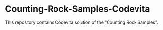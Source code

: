 # Counting-Rock-Samples-Codevita
This repository contains Codevita solution of the "Counting Rock Samples".
